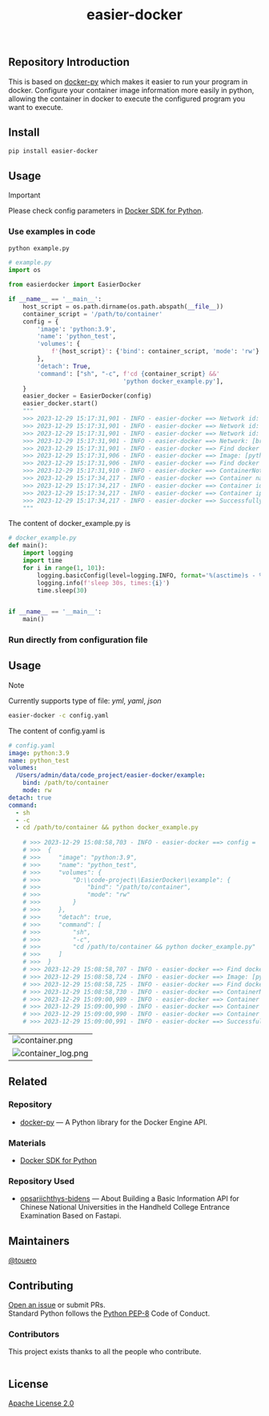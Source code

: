 <h1 align="center">easier-docker</h1>

<p align="center">
  <a href="https://www.python.org/" ><img src="https://img.shields.io/badge/python_-%3E%3D3.8-blue" alt=""></a> 
  <a href="https://opensource.org/license/mit/" ><img src="https://img.shields.io/badge/license_-MIT-blue" alt=""></a> 
  <a href="https://www.python.org/" ><img src="https://img.shields.io/badge/-python-grey?style=plastic&logo=python" alt=""/></a> 
  <a href="https://www.docker.com/"><img src="https://img.shields.io/badge/-docker-grey?style=plastic&logo=docker" alt=""/></a>
</p>


## Repository Introduction
This is based on [docker-py](https://github.com/docker/docker-py?tab=readme-ov-file) which makes it easier to run your program in docker.
Configure your container image information more easily in python, allowing the container in docker to execute the configured program you want to execute.


## Install
```bash
pip install easier-docker
```

## Usage
> [!Important]
> Please check config parameters in [Docker SDK for Python](https://docker-py.readthedocs.io/en/stable/containers.html).

### Use examples in code
```bash
python example.py
```
```python
# example.py
import os

from easierdocker import EasierDocker

if __name__ == '__main__':
    host_script = os.path.dirname(os.path.abspath(__file__))
    container_script = '/path/to/container'
    config = {
        'image': 'python:3.9',
        'name': 'python_test',
        'volumes': {
            f'{host_script}': {'bind': container_script, 'mode': 'rw'}
        },
        'detach': True,
        'command': ["sh", "-c", f'cd {container_script} &&'
                                'python docker_example.py'],
    }
    easier_docker = EasierDocker(config)
    easier_docker.start()
    """
    >>> 2023-12-29 15:17:31,901 - INFO - easier-docker ==> Network id: [13c5a6cb0137], name: [host]
    >>> 2023-12-29 15:17:31,901 - INFO - easier-docker ==> Network id: [27d6b39aeef6], name: [none]
    >>> 2023-12-29 15:17:31,901 - INFO - easier-docker ==> Network id: [2c9ae2fbfe9d], name: [bridge]
    >>> 2023-12-29 15:17:31,901 - INFO - easier-docker ==> Network: [bridge] is found locally...
    >>> 2023-12-29 15:17:31,901 - INFO - easier-docker ==> Find docker image: [python:3.9] locally...
    >>> 2023-12-29 15:17:31,906 - INFO - easier-docker ==> Image: [python:3.9] is found locally
    >>> 2023-12-29 15:17:31,906 - INFO - easier-docker ==> Find docker container: [python_test] locally...
    >>> 2023-12-29 15:17:31,910 - INFO - easier-docker ==> ContainerNotFound: [python_test], it will be created
    >>> 2023-12-29 15:17:34,217 - INFO - easier-docker ==> Container name: [python_test] is running
    >>> 2023-12-29 15:17:34,217 - INFO - easier-docker ==> Container id: [fd7fad6e9995] is running
    >>> 2023-12-29 15:17:34,217 - INFO - easier-docker ==> Container ip address: [172.17.0.2]
    >>> 2023-12-29 15:17:34,217 - INFO - easier-docker ==> Successfully container is running and be created at 2023-12-29T07:17:31.912747785Z
    """
```
The content of docker_example.py is
```python
# docker_example.py
def main():
    import logging
    import time
    for i in range(1, 101):
        logging.basicConfig(level=logging.INFO, format='%(asctime)s - %(levelname)s - %(message)s')
        logging.info(f'sleep 30s, times:{i}')
        time.sleep(30)


if __name__ == '__main__':
    main()

```

### Run directly from configuration file
## Usage
> [!Note]
> Currently supports type of file: _yml_, _yaml_, _json_

```bash
easier-docker -c config.yaml
```
The content of config.yaml is
```yaml
# config.yaml
image: python:3.9
name: python_test
volumes:
  /Users/admin/data/code_project/easier-docker/example:
    bind: /path/to/container
    mode: rw
detach: true
command:
  - sh
  - -c
  - cd /path/to/container && python docker_example.py
      
    # >>> 2023-12-29 15:08:58,703 - INFO - easier-docker ==> config =
    # >>>  {
    # >>>     "image": "python:3.9",
    # >>>     "name": "python_test",
    # >>>     "volumes": {
    # >>>         "D:\\code-project\\EasierDocker\\example": {
    # >>>             "bind": "/path/to/container",
    # >>>             "mode": "rw"
    # >>>         }
    # >>>     },
    # >>>     "detach": true,
    # >>>     "command": [
    # >>>         "sh",
    # >>>         "-c",
    # >>>         "cd /path/to/container && python docker_example.py"
    # >>>     ]
    # >>>  }
    # >>> 2023-12-29 15:08:58,707 - INFO - easier-docker ==> Find docker image: [python:3.9] locally...
    # >>> 2023-12-29 15:08:58,724 - INFO - easier-docker ==> Image: [python:3.9] is found locally
    # >>> 2023-12-29 15:08:58,725 - INFO - easier-docker ==> Find docker container: [python_test] locally...
    # >>> 2023-12-29 15:08:58,730 - INFO - easier-docker ==> ContainerNotFound: [python_test], it will be created
    # >>> 2023-12-29 15:09:00,989 - INFO - easier-docker ==> Container name: [python_test] is running
    # >>> 2023-12-29 15:09:00,990 - INFO - easier-docker ==> Container id: [a9b642f2ddf3] is running
    # >>> 2023-12-29 15:09:00,990 - INFO - easier-docker ==> Container ip address: [172.17.0.2]
    # >>> 2023-12-29 15:09:00,991 - INFO - easier-docker ==> Successfully container is running and be created at 2023-12-29T07:08:58.738605891Z

```


|                                                                                                     |
|-----------------------------------------------------------------------------------------------------|
| ![container.png](https://github.com/weiensong/easier-docker/blob/master/image/container.png)        |
| ![container_log.png](https://github.com/weiensong/easier-docker/blob/master/image/container_log.png)|


## Related 
### Repository
- [docker-py](https://github.com/docker/docker-py) — A Python library for the Docker Engine API.

### Materials
- [Docker SDK for Python](https://docker-py.readthedocs.io/en/stable/)

### Repository Used
- [opsariichthys-bidens](https://github.com/weiensong/opsariichthys-bidens) — About
Building a Basic Information API for Chinese National Universities in the Handheld College Entrance Examination Based on Fastapi.


## Maintainers
[@touero](https://github.com/touero)


## Contributing
[Open an issue](https://github.com/weiensong/easier_docker/issues) or submit PRs.    
Standard Python follows the [Python PEP-8](https://peps.python.org/pep-0008/) Code of Conduct.


### Contributors
This project exists thanks to all the people who contribute.

<a href="https://github.com/touero/easier-docker/graphs/contributors">
  <img src="https://contrib.rocks/image?repo=weiensong/easier_docker"  alt=""/>
</a>


## License
[Apache License 2.0](https://github.com/weiensong/easier-docker/blob/master/LICENSE)

